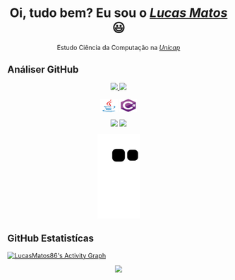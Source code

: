 <div>
  <h1 align="center">Oi, tudo bem? Eu sou o <a href="https://www.linkedin.com/in/lucas-matos-b02754115/"><i>Lucas Matos</i></a> 😃️</h1>
  <p align="center">Estudo Ciência da Computação na <a href="https://www1.unicap.br/"><i>Unicap</i></a> 
</div>


## Análiser GitHub
<div align="center">
  <a href="https://github.com/LucasMatos86">
    <img height="150em" src="https://github-readme-stats.vercel.app/api?username=LucasMatos86&count_private=true&include_all_commits=true&show_icons=true&theme=dracula&hide_border=false&show_owner=true"/>
    <img height="150em" src="https://github-readme-stats.vercel.app/api/top-langs/?username=LucasMatos86&theme=dracula&hide_border=false&&layout=compact"/>
  </a>
</div>

<div align="center" valign="top"><br>
  <img align="center" alt="Java" height="30" width="40" src="https://raw.githubusercontent.com/devicons/devicon/master/icons/java/java-original.svg">
   <img align="center" alt="c#" height="30" width="40" src="https://raw.githubusercontent.com/devicons/devicon/master/icons/csharp/csharp-original.svg">
</div><br>
<div align="center">
 <!-- <a href="https://www.instagram.com/l.ucas.matos/" target="_blank"><img src="https://img.shields.io/badge/-Instagram-%23E4405F?style=for-the-badge&logo=instagram&logoColor=white" target="_blank"></a> -->
  <a href="https://www.linkedin.com/in/lucas-matos-b02754115/" target="_blank"><img src="https://img.shields.io/badge/-LinkedIn-%230077B5?style=for-the-badge&logo=linkedin&logoColor=white" target="_blank"></a> 
  <a href="Lucas:lucasmats@gmail.com"><img src="https://img.shields.io/badge/-Gmail-%23333?style=for-the-badge&logo=gmail&logoColor=white" target="_blank"></a>
</div>

  
 <div align="center">
  
  ![Snake animation](https://github.com/LucasMatos86/LucasMatos86/blob/output/github-contribution-grid-snake.svg)
  
</div>


  ## GitHub Estatistícas

 <a href="https://github.com/ashutosh00710/github-readme-activity-graph"><img alt="LucasMatos86's Activity Graph" img height="300em" src="https://denvercoder1-activity-graph.herokuapp.com/graph/?username=LucasMatos86&count_private=true&include_all_commits=true&show_icons=true&theme=dracula&hide_border=false&show_owner=true"/></a>

<div align="center">
  <img height="300em" src="https://github-profile-summary-cards.vercel.app/api/cards/profile-details?username=LucasMatos86&theme=dracula&hide_border=false&&layout=compact"/>
</div>
